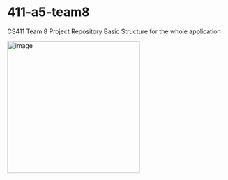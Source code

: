 # 411-a5-team8
CS411 Team 8 Project Repository
Basic Structure for the whole application



<img width="304" alt="image" src="https://user-images.githubusercontent.com/68728217/236509371-264a36c4-b246-4f05-b5a3-d506596b4e75.png">
